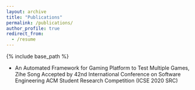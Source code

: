 ```yaml
---
layout: archive
title: "Publications"
permalink: /publications/
author_profile: true
redirect_from:
  - /resume
---
```


{% include base_path %}

* An Automated Framework for Gaming Platform to Test Multiple Games, Zihe Song
Accepted by 42nd International Conference on Software Engineering ACM Student Research Competition (ICSE 2020 SRC)
